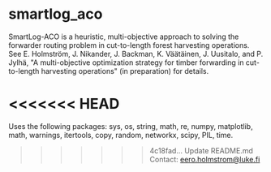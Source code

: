 # smartlog_aco
SmartLog-ACO is a heuristic, multi-objective approach to solving the forwarder routing problem in cut-to-length forest harvesting operations. See E. Holmström, J. Nikander, J. Backman, K. Väätäinen, J. Uusitalo, and P. Jylhä, "A multi-objective optimization strategy for timber forwarding in cut-to-length harvesting operations" (in preparation) for details.

<<<<<<< HEAD
=======
Uses the following packages: sys, os, string, math, re, numpy, matplotlib, math, warnings, itertools, copy, random, networkx, scipy, PIL, time.

>>>>>>> 4c18fad... Update README.md
Contact: eero.holmstrom@luke.fi
